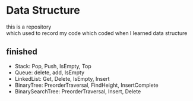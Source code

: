 # Data Structure
  
this is a repository  
which used to record my code which coded when I learned data structure  
  
## finished
  
* Stack: Pop, Push, IsEmpty, Top  
* Queue: delete, add, IsEmpty  
* LinkedList: Get, Delete, IsEmpty, Insert
* BinaryTree: PreorderTraversal, FindHeight, InsertComplete
* BinarySearchTree: PreorderTraversal, Insert, Delete